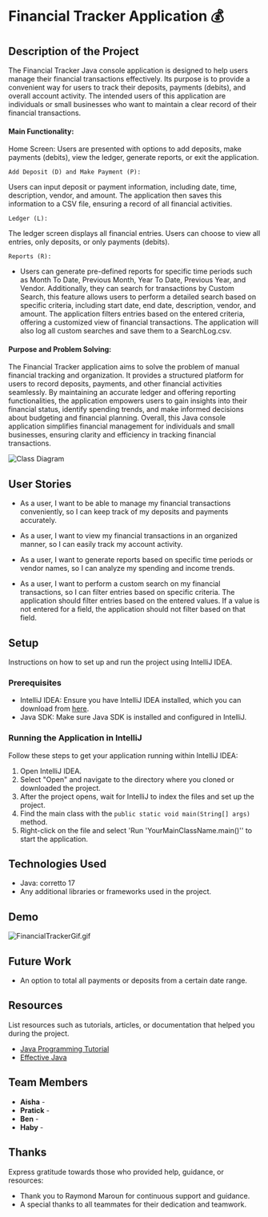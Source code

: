 # Financial Tracker Application 💰

## Description of the Project

The Financial Tracker Java console application is designed to help users manage their financial 
transactions effectively. Its purpose is to provide a convenient way for users to track their deposits, 
payments (debits), and overall account activity. The intended users of this application are individuals 
or small businesses who want to maintain a clear record of their financial transactions.

#### Main Functionality:

Home Screen:
Users are presented with options to add deposits, make payments (debits), view the ledger, generate reports, or exit the application.

    Add Deposit (D) and Make Payment (P):
Users can input deposit or payment information, including date, time, description, vendor, and amount. The application then saves this information to a CSV file, ensuring a record of all financial activities.

    Ledger (L):
The ledger screen displays all financial entries. Users can choose to view all entries, only deposits, or only payments (debits).

    Reports (R):
- Users can generate pre-defined reports for specific time periods such as Month To Date, Previous Month, Year To Date, Previous Year, and Vendor. 
Additionally, they can search for transactions by Custom Search, 
this feature allows users to perform a detailed search based on specific criteria, including start date, end date, description, vendor, and amount. 
The application filters entries based on the entered criteria, offering a customized view of financial transactions.
The application will also log all custom searches and save them to a SearchLog.csv.


#### Purpose and Problem Solving:

The Financial Tracker application aims to solve the problem of manual financial tracking and organization. 
It provides a structured platform for users to record deposits, payments, and other financial activities seamlessly. 
By maintaining an accurate ledger and offering reporting functionalities, the application empowers users to gain 
insights into their financial status, identify spending trends, and make informed decisions about budgeting and financial planning. 
Overall, this Java console application simplifies financial management for individuals and small businesses, ensuring clarity 
and efficiency in tracking financial transactions.


![Class Diagram](path/to/your/class_diagram.png)

## User Stories


- As a user, I want to be able to manage my financial transactions conveniently, so I can keep track of my deposits and payments accurately.

- As a user, I want to view my financial transactions in an organized manner, so I can easily track my account activity.

- As a user, I want to generate reports based on specific time periods or vendor names, so I can analyze my spending and income trends.

- As a user, I want to perform a custom search on my financial transactions, so I can filter entries based on specific criteria.
The application should filter entries based on the entered values. If a value is not entered for a field, the application should not filter based on that field.

## Setup

Instructions on how to set up and run the project using IntelliJ IDEA.

### Prerequisites

- IntelliJ IDEA: Ensure you have IntelliJ IDEA installed, which you can download from [here](https://www.jetbrains.com/idea/download/).
- Java SDK: Make sure Java SDK is installed and configured in IntelliJ.

### Running the Application in IntelliJ

Follow these steps to get your application running within IntelliJ IDEA:

1. Open IntelliJ IDEA.
2. Select "Open" and navigate to the directory where you cloned or downloaded the project.
3. After the project opens, wait for IntelliJ to index the files and set up the project.
4. Find the main class with the `public static void main(String[] args)` method.
5. Right-click on the file and select 'Run 'YourMainClassName.main()'' to start the application.

## Technologies Used

- Java: corretto 17
- Any additional libraries or frameworks used in the project.

## Demo

![FinancialTrackerGif.gif](https://github.com/BryaWoods/FinancialTracker/blob/master/FinancialTrackerGif.gif)


## Future Work


- An option to total all payments or deposits from a certain date range.


## Resources

List resources such as tutorials, articles, or documentation that helped you during the project.

- [Java Programming Tutorial](https://www.example.com)
- [Effective Java](https://www.example.com)

## Team Members

- **Aisha** - 
- **Pratick** - 
- **Ben** - 
- **Haby** -

## Thanks

Express gratitude towards those who provided help, guidance, or resources:

- Thank you to Raymond Maroun for continuous support and guidance.
- A special thanks to all teammates for their dedication and teamwork.
